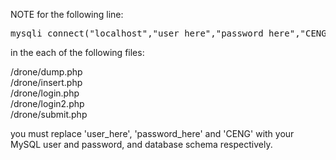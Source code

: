 NOTE for the following line:

<pre>
mysqli_connect("localhost","user_here","password_here","CENG"); //must include mysql user and password
</pre>

in the each of the following files:

/drone/dump.php <br>
/drone/insert.php <br>
/drone/login.php <br>
/drone/login2.php <br>
/drone/submit.php <br>

you must replace 'user_here', 'password_here' and 'CENG' with your MySQL user and password, and database schema respectively. 
